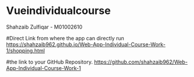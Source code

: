 # Vueindividualcourse

Shahzaib Zulfiqar - M01002610

#Direct Link from where the app can directly run https://shahzaib962.github.io/Web-App-Individual-Course-Work-1/shopping.html

#the link to your GitHub Repository. https://github.com/shahzaib962/Web-App-Individual-Course-Work-1